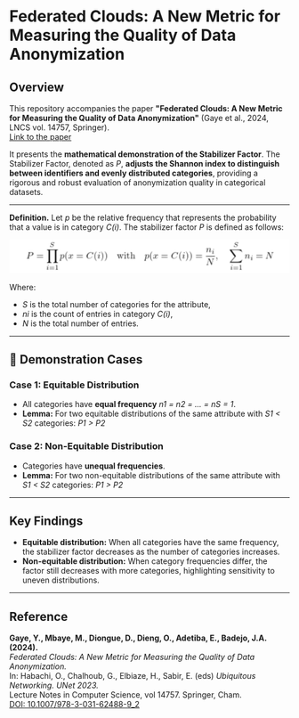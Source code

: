 # Federated Clouds: A New Metric for Measuring the Quality of Data Anonymization

## Overview
This repository accompanies the paper **"Federated Clouds: A New Metric for Measuring the Quality of Data Anonymization"** (Gaye et al., 2024, LNCS vol. 14757, Springer).  
[Link to the paper](https://doi.org/10.1007/978-3-031-62488-9_2)

It presents the **mathematical demonstration of the Stabilizer Factor**.
The Stabilizer Factor, denoted as *P*, **adjusts the Shannon index to distinguish between identifiers and evenly distributed categories**, providing a rigorous and robust evaluation of anonymization quality in categorical datasets. 

---

**Definition.** Let *p* be the relative frequency that represents the probability that a value is in category *C(i)*. The stabilizer factor *P* is defined as follows:

![Stabilizer Factor](images/formula.png)


Where:  
- *S* is the total number of categories for the attribute,  
- *ni* is the count of entries in category *C(i)*,  
- *N* is the total number of entries.

---

## 🔬 Demonstration Cases

### Case 1: Equitable Distribution
- All categories have **equal frequency** *n1 = n2 = ... = nS = 1*.
- **Lemma:** For two equitable distributions of the same attribute with *S1 < S2* categories:
*P1 > P2*

### Case 2: Non-Equitable Distribution
- Categories have **unequal frequencies**.
- **Lemma:** For two non-equitable distributions of the same attribute with *S1 < S2* categories:
*P1 > P2*

---

## Key Findings
- **Equitable distribution:** When all categories have the same frequency, the stabilizer factor decreases as the number of categories increases.  
- **Non-equitable distribution:** When category frequencies differ, the factor still decreases with more categories, highlighting sensitivity to uneven distributions.  

 

---

## Reference
**Gaye, Y., Mbaye, M., Diongue, D., Dieng, O., Adetiba, E., Badejo, J.A. (2024).**  
*Federated Clouds: A New Metric for Measuring the Quality of Data Anonymization.*  
In: Habachi, O., Chalhoub, G., Elbiaze, H., Sabir, E. (eds) *Ubiquitous Networking. UNet 2023.*  
Lecture Notes in Computer Science, vol 14757. Springer, Cham.  
[DOI: 10.1007/978-3-031-62488-9_2](https://doi.org/10.1007/978-3-031-62488-9_2)
